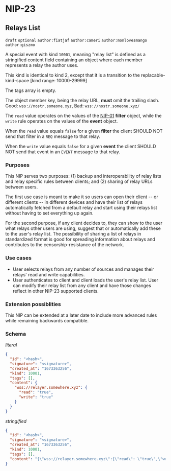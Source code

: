 NIP-23
======

Relays List
-----------

`draft` `optional` `author:fiatjaf` `author:cameri` `author:monlovesmango` `author:giszmo`

A special event with kind `10001`, meaning "relay list" is defined as a stringified content field containing an object where each member represents a relay the author uses.

This kind is identical to kind 2, except that it is a transition to the replacable-kind-space [kind range: 10000-29999]

The tags array is empty.

The object member key, being the relay URL, **must** omit the trailing slash. Good: `wss://nostr.someone.xyz`, Bad: `wss://nostr.someone.xyz/` 

The `read` value operates on the values of the [NIP-01](01.md) **filter** object, while the `write` rule operates on the values of the **event** object. 

When the `read` value equals `false` for a given **filter** the client SHOULD NOT send that filter in a `REQ` message to that relay.

When the `write` value equals `false` for a given **event** the client SHOULD NOT send that event in an `EVENT` message to that relay.

### Purposes

This NIP serves two purposes: (1) backup and interoperability of relay lists and relay specific rules between clients; and (2) sharing of relay URLs between users.

The first use case is meant to make it so users can open their client -- or different clients -- in different devices and have their list of relays automatically fetched from a default relay and start using their relays list without having to set everything up again.

For the second purpose, if any client decides to, they can show to the user what relays other users are using, suggest that or automatically add these to the user's relay list. The possibility of sharing a list of relays in standardized format is good for spreading information about relays and contributes to the censorship-resistance of the network.

### Use cases
  - User selects relays from any number of sources and manages their relays' read and write capabilities.
  - User authenticates to client and client loads the user's relay list. User can modify their relay list from any client and have those changes reflect in other NIP-23 supported clients.  


### Extension possiblities 
This NIP can be extended at a later date to include more advanced rules while remaining backwards compatible.

### Schema

_literal_
```json
{
  "id": "<hash>",
  "signature": "<signature>",
  "created_at": "1673363256", 
  "kind": 10001,
  "tags": [],
  "content": {
    "wss://relayer.somewhere.xyz": {
      "read": "true",
      "write": "true"
    }
  }
}
```

_stringified_ 
```json
{
  "id": "<hash>",
  "signature": "<signature>",
  "created_at": "1673363256", 
  "kind": 10001,
  "tags": [],
  "content": "{\"wss://relayer.somewhere.xyz\":{\"read\": \"true\",\"write\": \"true\"}}"
}
```